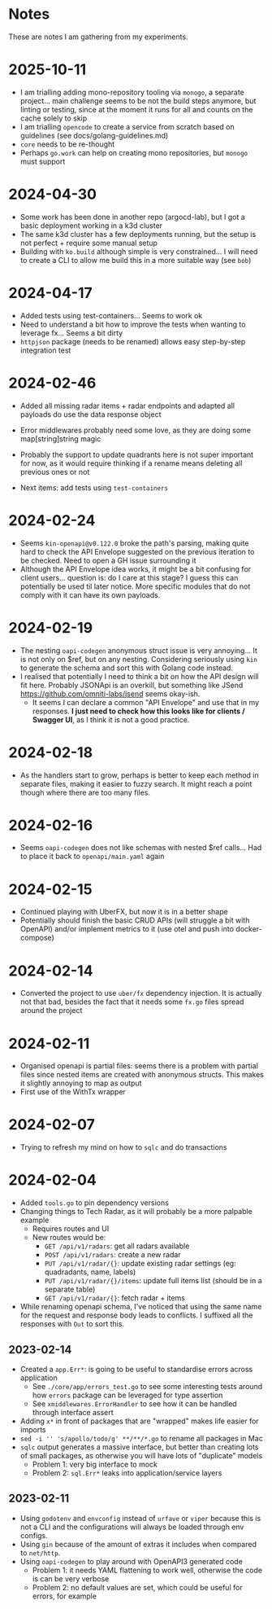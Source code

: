 # Notes

These are notes I am gathering from my experiments.

# 2025-10-11

- I am trialling adding mono-repository tooling via `monogo`, a separate project... main challenge seems to be not the build steps anymore, but linting or testing, since at the moment it runs for all and counts on the cache solely to skip
- I am trialling `opencode` to create a service from scratch based on guidelines (see docs/golang-guidelines.md)
- `core` needs to be re-thought
- Perhaps `go.work` can help on creating mono repositories, but `monogo` must support

# 2024-04-30

- Some work has been done in another repo (argocd-lab), but I got a basic deployment working in a k3d cluster
- The same k3d cluster has a few deployments running, but the setup is not perfect + require some manual setup
- Building with `ko.build` although simple is very constrained... I will need to create a CLI to allow me build this in a more suitable way (see `bob`)

# 2024-04-17

- Added tests using test-containers... Seems to work ok
- Need to understand a bit how to improve the tests when wanting to leverage fx... Seems a bit dirty
- `httpjson` package (needs to be renamed) allows easy step-by-step integration test

# 2024-02-46

- Added all missing radar items + radar endpoints and adapted all payloads do use the data response object
- Error middlewares probably need some love, as they are doing some map[string]string magic
- Probably the support to update quadrants here is not super important for now, as it would require thinking if a rename means deleting all previous ones or not

- Next items: add tests using `test-containers`

# 2024-02-24

- Seems `kin-openapi@v0.122.0` broke the path's parsing, making quite hard to check the API Envelope suggested on the previous iteration to be checked. Need to open a GH issue surrounding it
- Although the API Envelope idea works, it might be a bit confusing for client users... question is: do I care at this stage? I guess this can potentially be used til later notice. More specific modules that do not comply with it can have its own payloads.

# 2024-02-19

- The nesting `oapi-codegen` anonymous struct issue is very annoying... It is not only on $ref, but on any nesting. Considering seriously using `kin` to generate the schema and sort this with Golang code instead.
- I realised that potentially I need to think a bit on how the API design will fit here. Probably JSONApi is an overkill, but something like JSend <https://github.com/omniti-labs/jsend> seems okay-ish.
  - It seems I can declare a common "API Envelope" and use that in my responses. **I just need to check how this looks like for clients / Swagger UI**, as I think it is not a good practice.

# 2024-02-18

- As the handlers start to grow, perhaps is better to keep each method in separate files, making it easier to fuzzy search. It might reach a point though where there are too many files.

# 2024-02-16

- Seems `oapi-codegen` does not like schemas with nested $ref calls... Had to place it back to `openapi/main.yaml` again

# 2024-02-15

- Continued playing with UberFX, but now it is in a better shape
- Potentially should finish the basic CRUD APIs (will struggle a bit with OpenAPI) and/or implement metrics to it (use otel and push into docker-compose)

# 2024-02-14

- Converted the project to use `uber/fx` dependency injection. It is actually not that bad, besides the fact that it needs some `fx.go` files spread around the project

# 2024-02-11

- Organised openapi is partial files: seems there is a problem with partial files since nested items are created with anonymous structs. This makes it slightly annoying to map as output
- First use of the WithTx wrapper

# 2024-02-07

- Trying to refresh my mind on how to `sqlc` and do transactions

# 2024-02-04

- Added `tools.go` to pin dependency versions
- Changing things to Tech Radar, as it will probably be a more palpable example
  - Requires routes and UI
  - New routes would be:
    - `GET /api/v1/radars`: get all radars available
    - `POST /api/v1/radars`: create a new radar
    - `PUT /api/v1/radar/{}`: update existing radar settings (eg: quadradants, name, labels)
    - `PUT /api/v1/radar/{}/items`: update full items list (should be in a separate table)
    - `GET /api/v1/radar/{}`: fetch radar + items
- While renaming openapi schema, I've noticed that using the same name for the request and response body leads to conflicts. I suffixed all the responses with `Out` to sort this.

## 2023-02-14

- Created a `app.Err*`: is going to be useful to standardise errors across application
  - See `./core/app/errors_test.go` to see some interesting tests around how `errors` package can be leveraged for type assertion
  - See `xmiddlewares.ErrorHandler` to see how it can be handled through interface assert
- Adding `x*` in front of packages that are "wrapped" makes life easier for imports
- `sed -i '' 's/apollo/todo/g' **/**/*.go` to rename all packages in Mac
- `sqlc` output generates a massive interface, but better than creating lots of small packages, as otherwise you will have lots of "duplicate" models
  - Problem 1: very big interface to mock
  - Problem 2: `sql.Err*` leaks into application/service layers

## 2023-02-11

- Using `godotenv` and `envconfig` instead of `urfave` or `viper` because this is not a CLI and the configurations will always be loaded through env configs.
- Using `gin` because of the amount of extras it includes when compared to `net/http`.
- Using `oapi-codegen` to play around with OpenAPI3 generated code
  - Problem 1: it needs YAML flattening to work well, otherwise the code is can be very verbose
  - Problem 2: no default values are set, which could be useful for errors, for example
